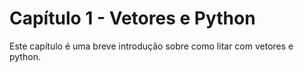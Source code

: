 # Capítulo 1 - Vetores e Python

Este capítulo é uma breve introdução sobre como litar com vetores e python.